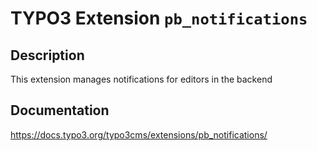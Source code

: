 # TYPO3 Extension ``pb_notifications`` 

## Description

This extension manages notifications for editors in the backend

## Documentation

https://docs.typo3.org/typo3cms/extensions/pb_notifications/
